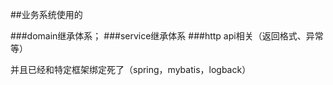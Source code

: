 ##业务系统使用的

###domain继承体系；
###service继承体系
###http api相关（返回格式、异常等）


并且已经和特定框架绑定死了（spring，mybatis，logback）